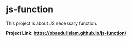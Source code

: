# js-function
This project is about JS necessary function.

**Project Link: https://obaedulislam.github.io/js-function/**
